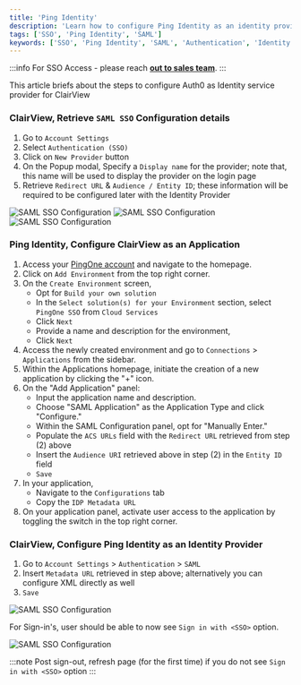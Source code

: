 ```yaml
---
title: 'Ping Identity' 
description: 'Learn how to configure Ping Identity as an identity provider for ClairView.' 
tags: ['SSO', 'Ping Identity', 'SAML']
keywords: ['SSO', 'Ping Identity', 'SAML', 'Authentication', 'Identity Provider']
---
```


:::info
For SSO Access - please reach [**out to sales team**](https://calendly.com/clairview).
:::


This article briefs about the steps to configure Auth0 as Identity service provider for ClairView

### ClairView, Retrieve `SAML SSO` Configuration details
1. Go to `Account Settings`
2. Select `Authentication (SSO)`
3. Click on `New Provider` button
4. On the Popup modal, Specify a `Display name` for the provider; note that, this name will be used to display the provider on the login page
5. Retrieve `Redirect URL` & `Audience / Entity ID`; these information will be required to be configured later with the Identity Provider

![SAML SSO Configuration](/img/v2/account-settings/SSO-1.png)
![SAML SSO Configuration](/img/v2/account-settings/SAML-2.png)
![SAML SSO Configuration](/img/v2/account-settings/SAML-3.png)


### Ping Identity, Configure ClairView as an Application
1. Access your [PingOne account](https://www.pingidentity.com/en/account/sign-on.html) and navigate to the homepage.
2. Click on `Add Environment` from the top right corner.
3. On the `Create Environment` screen, 
   - Opt for `Build your own solution`
   - In the `Select solution(s) for your Environment` section, select `PingOne SSO` from `Cloud Services` 
   - Click `Next`
   - Provide a name and description for the environment, 
   - Click `Next`
4. Access the newly created environment and go to `Connections` > `Applications` from the sidebar.
5. Within the Applications homepage, initiate the creation of a new application by clicking the "+" icon.
6. On the "Add Application" panel:
   - Input the application name and description.
   - Choose "SAML Application" as the Application Type and click "Configure."
   - Within the SAML Configuration panel, opt for "Manually Enter."
   - Populate the `ACS URLs` field with the `Redirect URL` retrieved from step (2) above
   - Insert the `Audience URI` retrieved above in step (2) in the `Entity ID` field
   - `Save`
7. In your application, 
   - Navigate to the `Configurations` tab
   - Copy the `IDP Metadata URL`
8. On your application panel, activate user access to the application by toggling the switch in the top right corner.


### ClairView, Configure Ping Identity as an Identity Provider
1. Go to `Account Settings` > `Authentication` > `SAML`
2. Insert `Metadata URL` retrieved in step above; alternatively you can configure XML directly as well
3. `Save`

![SAML SSO Configuration](/img/v2/account-settings/SAML-4.png)

For Sign-in's, user should be able to now see `Sign in with <SSO>` option.

![SAML SSO Configuration](/img/v2/account-settings/SSO-SignIn.png)

:::note
Post sign-out, refresh page (for the first time) if you do not see `Sign in with <SSO>` option
:::